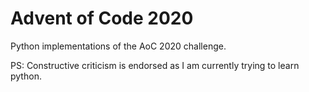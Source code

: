 # Advent of Code 2020
Python implementations of the AoC 2020 challenge.

PS: Constructive criticism is endorsed as I am currently trying to learn python.
